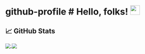 # github-profile # Hello, folks! <img src="https://www.ptd3v.dev/wp-content/uploads/wave.gif" width="30px" height="30px" />

## &#x1f4c8; GitHub Stats
<a href="https://github.com/ptd3v/">
  <img align="center" src="https://github-readme-stats.vercel.app/api?username=ptd3v&show_icons=true&hide=prs&theme=react&rank_icon=github" />
</a>
<a href="https://github.com/ptd3v/">
  <img align="center" src="https://github-readme-stats.vercel.app/api/top-langs/?username=ptd3v&layout=compact&theme=react" />
</a>
